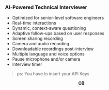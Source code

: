 ### AI-Powered Technical Interviewer

- Optimized for senior-level software engineers
- Real-time interactions
- Dynamic, context-aware questioning
- Adaptive follow-ups based on user responses
- Screen sharing recording
- Camera and audio recording
- Downloadable recordings post-interview
- Multiple language and voice options
- Pause microphone and/or camera
- Interview timer

> ps: You have to insert your API Keys
<p align="center"><strong>OB</strong></p>
